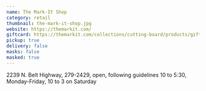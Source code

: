 ```yaml
---
name: The Mark-It Shop
category: retail
thumbnail: the-mark-it-shop.jpg
website: https://themarkit.com/
giftcard: https://themarkit.com/collections/cutting-board/products/gift-card
pickup: true
delivery: false
masks: false
masked: true
---
```

2239 N. Belt Highway, 279-2429, open, following guidelines 10 to 5:30, Monday-Friday, 10 to 3 on Saturday